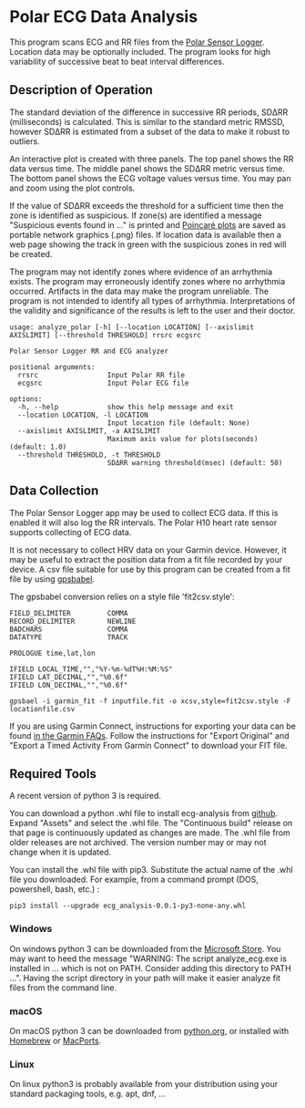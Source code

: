 # Polar ECG Data Analysis

This program scans ECG and RR files from the [Polar Sensor Logger](https://play.google.com/store/apps/details?id=com.j_ware.polarsensorlogger).  Location data may be optionally included.  The program looks for high variability of successive beat to beat interval differences.

## Description of Operation

The standard deviation of the difference in successive RR periods, SDΔRR (milliseconds) is calculated.  This is similar to the standard metric RMSSD, however SDΔRR is estimated from a subset of the data to make it robust to outliers.

An interactive plot is created with three panels.  The top panel shows the RR data versus time.  The middle panel shows the SDΔRR metric versus time.  The bottom panel shows the ECG voltage values versus time.  You may pan and zoom using the plot controls.

If the value of SDΔRR exceeds the threshold for a sufficient time then the zone is identified as suspicious.  If zone(s) are identified a message "Suspicious events found in ..." is printed and [Poincaré plots](https://en.wikipedia.org/wiki/Poincar%C3%A9_plot) are saved as portable network graphics (.png) files.  If location data is available then a web page showing the track in green with the suspicious zones in red will be created.

The program may not identify zones where evidence of an arrhythmia exists.  The program may erroneously identify zones where no arrhythmia occurred.  Artifacts in the data may make the program unreliable.  The program is not intended to identify all types of arrhythmia.  Interpretations of the validity and significance of the results is left to the user and their doctor.

```
usage: analyze_polar [-h] [--location LOCATION] [--axislimit AXISLIMIT] [--threshold THRESHOLD] rrsrc ecgsrc

Polar Sensor Logger RR and ECG analyzer

positional arguments:
  rrsrc                 Input Polar RR file
  ecgsrc                Input Polar ECG file

options:
  -h, --help            show this help message and exit
  --location LOCATION, -l LOCATION
                        Input location file (default: None)
  --axislimit AXISLIMIT, -a AXISLIMIT
                        Maximum axis value for plots(seconds) (default: 1.0)
  --threshold THRESHOLD, -t THRESHOLD
                        SDΔRR warning threshold(msec) (default: 50)
```

## Data Collection

The Polar Sensor Logger app may be used to collect ECG data.  If this is enabled it will also log the RR intervals.  The Polar H10 heart rate sensor supports collecting of ECG data.

It is not necessary to collect HRV data on your Garmin device.  However, it may be useful to extract the position data from a fit file recorded by your device.  A csv file suitable for use by this program can be created from a fit file by using [gpsbabel](https://www.gpsbabel.org).

The gpsbabel conversion relies on a style file 'fit2csv.style':
```
FIELD_DELIMITER         COMMA
RECORD_DELIMITER        NEWLINE
BADCHARS                COMMA
DATATYPE                TRACK

PROLOGUE time,lat,lon

IFIELD LOCAL_TIME,"","%Y-%m-%dT%H:%M:%S"
IFIELD LAT_DECIMAL,"","%0.6f"
IFIELD LON_DECIMAL,"","%0.6f"
```

```
gpsbael -i garmin_fit -f inputfile.fit -o xcsv,style=fit2csv.style -F locationfile.csv
```

If you are using Garmin Connect, instructions for exporting your data can be found [in the Garmin FAQs](https://support.garmin.com/en-US/?faq=W1TvTPW8JZ6LfJSfK512Q8).  Follow the instructions for "Export Original" and "Export a Timed Activity From Garmin Connect" to download your FIT file.

## Required Tools

A recent version of python 3 is required. 

You can download a python .whl file to install ecg-analysis from [github](https://github.com/tsteven4/ecg-analysis/releases).  Expand "Assets" and select the .whl file.  The "Continuous build" release on that page is continuously updated as changes are made.  The .whl file from older releases are not archived.  The version number may or may not change when it is updated.

You can install the .whl file with pip3.  Substitute the actual name of the .whl file you downloaded.  For example, from a command prompt (DOS, powershell, bash, etc.) :
```
pip3 install --upgrade ecg_analysis-0.0.1-py3-none-any.whl
```

### Windows

On windows python 3 can be downloaded from the [Microsoft Store](https://apps.microsoft.com/store/detail/python-310/9PJPW5LDXLZ5).  You may want to heed the message "WARNING: The script analyze_ecg.exe is installed in ... which is not on PATH.  Consider adding this directory to PATH ...".  Having the script directory in your path will make it easier analyze fit files from the command line.

### macOS

On macOS python 3 can be downloaded from [python.org](https://www.python.org/downloads/macos/), or installed with [Homebrew](https://brew.sh/) or [MacPorts](https://ports.macports.org/).

### Linux

On linux python3 is probably available from your distribution using your standard packaging tools, e.g. apt, dnf, ...
